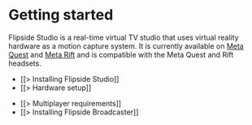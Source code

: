 # Getting started

Flipside Studio is a real-time virtual TV studio that uses virtual reality hardware as a motion capture system. It is currently available on [Meta Quest](https://ocul.us/3VjQ3NM) and [Meta Rift](https://ocul.us/3AAw5Xm) and is compatible with the Meta Quest and Rift headsets.

* [[> Installing Flipside Studio]]
* [[> Hardware setup]]
<!--  * [ VR setup ](/docs/2023.1/studio/getting-started/hardware-setup#vr-setup)
  * [ Computer ](/docs/2023.1/studio/getting-started/hardware-setup#computer)
  * [ Business users ](/docs/2023.1/studio/getting-started/hardware-setup#business-users) -->
* [[> Multiplayer requirements]]
* [[> Installing Flipside Broadcaster]]
